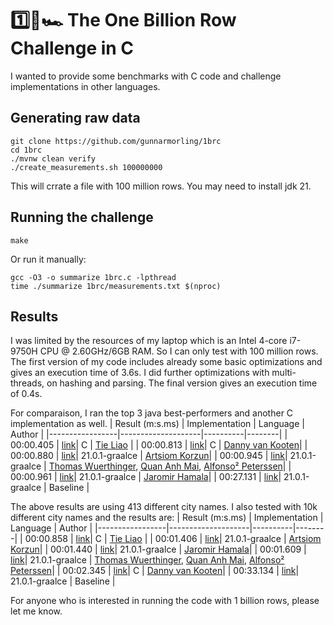 # 1️⃣🐝🏎️ The One Billion Row Challenge in C
I wanted to provide some benchmarks with C code and challenge implementations in other languages.

## Generating raw data
```
git clone https://github.com/gunnarmorling/1brc
cd 1brc
./mvnw clean verify
./create_measurements.sh 100000000
```
This will crrate a file with 100 million rows.
You may need to install jdk 21.

## Running the challenge

```
make
```
Or run it manually:
```
gcc -O3 -o summarize 1brc.c -lpthread
time ./summarize 1brc/measurements.txt $(nproc)
```

## Results
I was limited by the resources of my laptop which is an Intel 4-core i7-9750H CPU @ 2.60GHz/6GB RAM. So I can only test with 100 million rows.
The first version of my code includes already some basic optimizations and gives
an execution time of 3.6s. I did further optimizations with multi-threads,
on hashing and parsing. The final version gives an execution time of 0.4s.

For comparaison, I ran the top 3 java best-performers and another C implementation as well.
| Result (m:s.ms) | Implementation     | Language | Author |
|-----------------|--------------------|----------|--------|
|       00:00.405 | [link](https://github.com/tieliao/1brc)| C | [Tie Liao](https://github.com/tieliao) |
|       00:00.813 | [link](https://github.com/dannyvankooten/1brc)| C | [Danny van Kooten](https://github.com/dannyvankooten)|
|       00:00.880 | [link](https://github.com/gunnarmorling/1brc/blob/main/src/main/java/dev/morling/onebrc/CalculateAverage_artsiomkorzun.java)| 21.0.1-graalce | [Artsiom Korzun](https://github.com/artsiomkorzun)|
|       00:00.945 | [link](https://github.com/gunnarmorling/1brc/blob/main/src/main/java/dev/morling/onebrc/CalculateAverage_thomaswue.java)| 21.0.1-graalce | [Thomas Wuerthinger](https://github.com/thomaswue), [Quan Anh Mai](https://github.com/merykitty), [Alfonso² Peterssen](https://github.com/mukel)|
|       00:00.961 | [link](https://github.com/gunnarmorling/1brc/blob/main/src/main/java/dev/morling/onebrc/CalculateAverage_jerrinot.java)| 21.0.1-graalce  | [Jaromir Hamala](https://github.com/jerrinot)|
|       00:27.131 | [link](https://github.com/gunnarmorling/1brc/blob/main/src/main/java/dev/morling/onebrc/CalculateAverage_baseline.java)| 21.0.1-graalce  | Baseline |

The above results are using 413 different city names. I also tested with 10k different city names and the results are:
| Result (m:s.ms) | Implementation     | Language | Author |
|-----------------|--------------------|----------|--------|
|       00:00.858 | [link](https://github.com/tieliao/1brc)| C | [Tie Liao](https://github.com/tieliao) |
|       00:01.406 | [link](https://github.com/gunnarmorling/1brc/blob/main/src/main/java/dev/morling/onebrc/CalculateAverage_artsiomkorzun.java)| 21.0.1-graalce | [Artsiom Korzun](https://github.com/artsiomkorzun)|
|       00:01.440 | [link](https://github.com/gunnarmorling/1brc/blob/main/src/main/java/dev/morling/onebrc/CalculateAverage_jerrinot.java)| 21.0.1-graalce  | [Jaromir Hamala](https://github.com/jerrinot)|
|       00:01.609 | [link](https://github.com/gunnarmorling/1brc/blob/main/src/main/java/dev/morling/onebrc/CalculateAverage_thomaswue.java)| 21.0.1-graalce | [Thomas Wuerthinger](https://github.com/thomaswue), [Quan Anh Mai](https://github.com/merykitty), [Alfonso² Peterssen](https://github.com/mukel)|
|       00:02.345 | [link](https://github.com/dannyvankooten/1brc)| C | [Danny van Kooten](https://github.com/dannyvankooten)|
|       00:33.134 | [link](https://github.com/gunnarmorling/1brc/blob/main/src/main/java/dev/morling/onebrc/CalculateAverage_baseline.java)| 21.0.1-graalce  | Baseline |

For anyone who is interested in running the code with 1 billion rows, please let me know.
